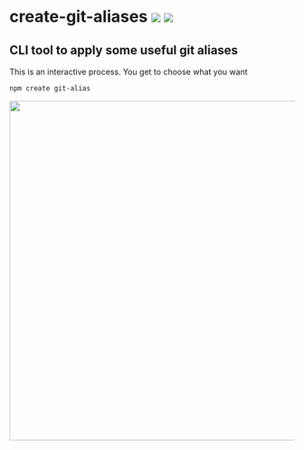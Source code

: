 # create-git-aliases [![](https://img.shields.io/npm/v/create-git-aliases.svg)](https://www.npmjs.com/package/create-git-aliases) [![](https://img.shields.io/badge/source--000000.svg?logo=github&style=social)](https://github.com/omrilotan/mono/tree/master/packages/create-git-aliases)

## CLI tool to apply some useful git aliases
This is an interactive process. You get to choose what you want

```sh
npm create git-alias
```

<img src="https://user-images.githubusercontent.com/516342/48844024-713ada00-eda1-11e8-9eb3-5b2d0b4bdeb8.png" width="600">
